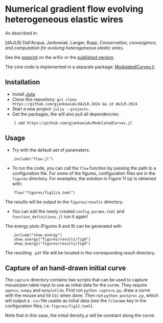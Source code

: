 # Numerical gradient flow evolving heterogeneous elastic wires

As described in:

[dAJLR] Dall'Acqua, Jankowiak, Langer, Rupp, *Conservation, convergence, and computation for evolving heterogeneous elastic wires*.

See the [preprint][preprint] on the arXiv or the [published version][published].

The core code is implemented in a separate package: [ModulatedCurves.jl][mc].

## Installation

- Install [Julia](https://julialang.org/)
- Clone this repository: `git clone https://github.com/gjankowiak/dAJLR.2024 && cd dAJLR.2024`
- Start a new project: `julia --project=.`
- Get the packages, the will also pull all dependencies:
```
    ] add https://github.com/gjankowiak/ModulatedCurves.jl
```

## Usage

- Try with the default set of parameters:
```
    include("flow.jl")
```

- To run the code, you can call the `flow` function by passing the path to a configuration file. For some of the figures, configuration files are in the `figures` directory. For examples, the solution in Figure 11 (a) is obtained with:
```
    flow("figures/fig11/a.toml")
```
The results will be output to the `figures/results` directory.

- You can edit the newly created `config.params.toml` and `function_definitions.jl` run it again!

The energy plots (Figures 8 and 9) can be generated with
```
    include("show_energy")
    show_energy("figures/results/fig8")
    show_energy("figures/results/fig9")
```
The resulting `.pdf` file will be located in the corresponding result directory.


## Capture of an hand-drawn initial curve

The `capture` directory contains two scripts that can be used to capture mouse/pen table input to use as initial data for the curve. They require `opencv`, `numpy` and `matplotlib`. 
First run `python capture.py`, draw a curve with the mouse and hit `ESC` when done. Then run `python postproc.py`, which will output a `.csv` file usable as initial data
(see the `filename` key in the configuration files, i.e. `figures/fig12.toml`).

Note that in this case, the initial density $\rho$ will be constant along the curve.

[preprint]: https://arxiv.org/abs/2308.01151
[published]: https://doi.org/10.1137/23M159086X
[mc]: https://github.com/gjankowiak/ModulatedCurves.jl
